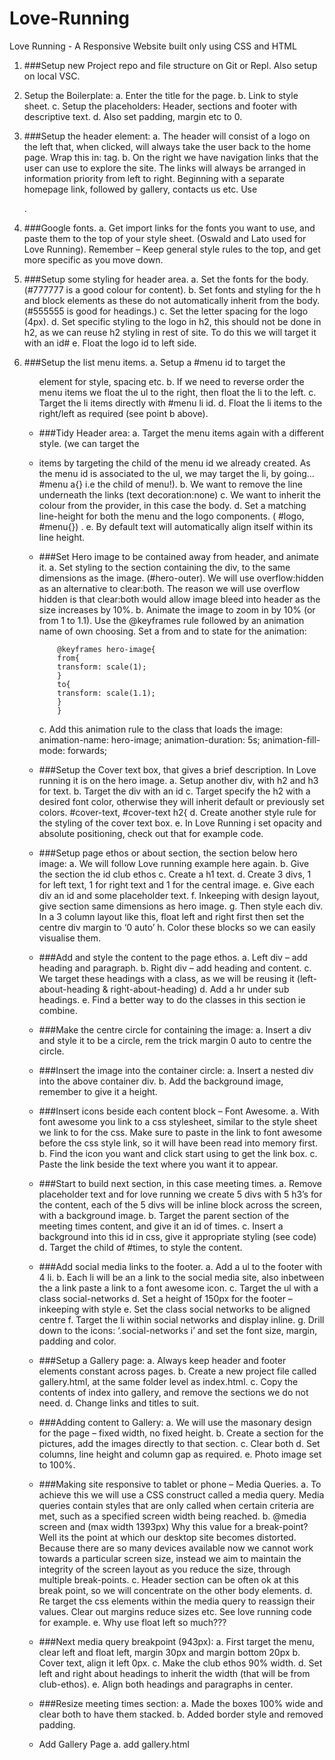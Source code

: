 # Love-Running

Love Running - A Responsive Website built only using CSS and HTML

1.	###Setup new Project repo and file structure on Git or Repl. Also setup on local VSC.

2.	Setup the Boilerplate:
	a.	Enter the title for the page.
	b.	Link to style sheet.
	c.	Setup the placeholders: Header, sections and footer with descriptive text.
	d.	Also set padding, margin etc to 0.

3.	###Setup the header element:
	a.	The header will consist of a logo on the left that, when clicked, will always take the user back to the home page. Wrap this in: <a> tag.
	b.	On the right we have navigation links that the user can use to explore the site. The links will always be arranged in information priority from left to right. Beginning with a separate homepage link, followed by gallery, contacts us etc. Use <nav>.

4.	###Google fonts.
	a.	Get import links for the fonts you want to use, and paste them to the top of your style sheet. (Oswald and Lato used for Love Running). Remember – Keep general style rules to the top, and get more specific as you move down.

5.	###Setup some styling for header area.
	a.	Set the fonts for the body. (#777777 is a good colour for content).
	b.	Set fonts and styling for the h and block elements as these do not automatically inherit from the body. (#555555 is good for headings.) 
	c.	Set the letter spacing for the logo (4px).
	d.	Set specific styling to the logo in h2, this should not be done in h2, as we can reuse h2 styling in rest of site. To do this we will target it with an id#
	e.	Float the logo id to left side.

6.	###Setup the list menu items.
	a.	Setup a #menu id to target the <ul> element for style, spacing etc.
	b.	If we need to reverse order the menu items we float the ul to the right, then float the li to the left.
	c.	Target the li items directly with #menu li id.
	d.	Float the li items to the right/left as required (see point b above).

7.	###Tidy Header area:
	a.	Target the menu items again with a different style. (we can target the <li> items by targeting the child of the menu id we already created. As the menu id is associated to the ul, we may target the li, by going... #menu a{} i.e the child of menu!).
	b.	We want to remove the line underneath the links (text decoration:none)
	c.	We want to inherit the colour from the provider, in this case the body.
	d.	Set a matching line-height for both the menu and the logo components. (              #logo, #menu{}) . 
	e.	By default text will automatically align itself within its line height.

8.	###Set Hero image to be contained away from header, and animate it.
	a.	Set styling to the section containing the div, to the same dimensions as the image. (#hero-outer). We will use overflow:hidden as an alternative to clear:both. The reason we will use overflow hidden is that clear:both would allow image bleed into header as the size increases by 10%.
	b.	Animate the image to zoom in by 10% (or from 1 to 1.1). Use the @keyframes rule followed by an animation name of own choosing. Set a from and to state for the animation:



			@keyframes hero-image{
			from{
			transform: scale(1);
			}
			to{
			transform: scale(1.1);
			}
			}
	c.	Add this animation rule to the class that loads the image:
		animation-name: hero-image;
		animation-duration: 5s;
		animation-fill-mode: forwards;

9.	###Setup the Cover text box, that gives a brief description. In Love running it is on the hero image.
	a.	Setup another div, with h2 and h3 for text.
	b.	Target the div with an id
	c.	Target specify the h2 with a desired font color, otherwise they will inherit default or previously set colors.
		#cover-text, #cover-text h2{
	d.	Create another style rule for the styling of the cover text box.
	e.	In Love Running i set opacity and absolute positioning, check out that for example code.

10.	###Setup page ethos or about section, the section below hero image:
	a.	We will follow Love running example here again.
	b.	Give the section the id club ethos
	c.	Create a h1 text.
	d.	Create 3 divs, 1 for left text, 1 for right text and 1 for the central image.
	e.	Give each div an id and some placeholder text.
	f.	Inkeeping with design layout, give section same dimensions as hero image.
	g.	Then style each div. In a 3 column layout like this, float left and right first then set the centre div margin to ‘0 auto’
	h.	Color these blocks so we can easily visualise them.

11.	###Add and style the content to the page ethos. 
	a.	 Left div – add heading and paragraph.
	b.	Right div – add heading and content.
	c.	We target these headings with a class, as we will be reusing it (left-about-heading & right-about-heading)
	d.	Add a hr under sub headings.
	e.	Find a better way to do the classes in this section ie combine.

12.	###Make the centre circle for containing the image:
	a.	Insert a div and style it to be a circle, rem the trick margin 0 auto to centre the circle.

13.	 ###Insert the image into the container circle:
	a.	Insert a nested div into the above container div.
	b.	Add the background image, remember to give it a height.

14.	###Insert icons beside each content block – Font Awesome.
	a.	With font awesome you link to a css stylesheet, similar to the style sheet we link to for the css. Make sure to paste in the link to font awesome before the css style link, so it will have been read into memory first.
	b.	Find the icon you want and click start using to get the link box.
	c.	Paste the link beside the text where you want it to appear.

15.	###Start to build next section, in this case meeting times.
	a.	Remove placeholder text and for love running we create 5 divs with 5 h3’s for the content, each of the 5 divs will be inline block across the screen, with a background image.
	b.	Target the parent section of the meeting times content, and give it an id of times.
	c.	Insert a background into this id in css, give it appropriate styling (see code)
	d.	Target the child of #times, to style the content.

16.	###Add social media links to the footer.
	a.	Add a ul to the footer with 4 li.
	b.	Each li will be an a link to the social media site, also inbetween the a link paste a link to a font awesome icon.
	c.	Target the ul with a class social-networks
	d.	Set a height of 150px for the footer – inkeeping with style
	e.	Set the class social networks to be aligned centre
	f.	Target the li within social networks and display inline.
	g.	Drill down to the icons: ‘.social-networks i’ and set the font size, margin, padding and color.

17.	###Setup a Gallery page:
	a.	Always keep header and footer elements constant across pages.
	b.	Create a new project file called gallery.html, at the same folder level as index.html.
	c.	Copy the contents of index into gallery, and remove the sections we do not need.
	d.	Change links and titles to suit.

18.	###Adding content to Gallery:
	a.	We will use the masonary design for the page – fixed width, no fixed height.
	b.	Create a section for the pictures, add the images directly to that section.
	c.	Clear both
	d.	Set columns, line height and column gap as required.
	e.	Photo image set to 100%.

19.	###Making site responsive to tablet or phone – Media Queries.
	a.	To achieve this we will use a CSS construct called a media query. Media queries contain styles that are only called when certain criteria are met, such as a specified screen width being reached. 
	b.	@media screen and (max width 1393px)  Why this value for a break-point? Well its the point at which our desktop site becomes distorted. Because there are so many devices available now we cannot work towards a particular screen size, instead we aim to maintain the integrity of the screen layout as you reduce the size, through multiple break-points.
	c.	Header section can be often ok at this break point, so we will concentrate on the other body elements.
	d.	Re target the css elements within the media query to reassign their values. Clear out margins reduce sizes etc. See love running code for example.
	e.	Why use float left so much???

20.	###Next media query breakpoint (943px):
	a.	First target the menu, clear left and float left, margin 30px and margin bottom 20px
	b.	Cover text, align it left 0px.
	c.	Make the club ethos 90% width.
	d.	Set left and right about headings to inherit the width (that will be from club-ethos).
	e.	Align both headings and paragraphs in center.

21.	###Resize meeting times section:
	a.	Made the boxes 100% wide and clear both to have them stacked.
	b.	Added border style and removed padding.

22.	Add Gallery Page
	a. add gallery.html

